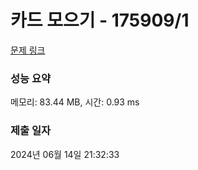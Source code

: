# 카드 모으기 - 175909/1 

[문제 링크](https://level.goorm.io/exam/175909/%EC%B9%B4%EB%93%9C-%EB%AA%A8%EC%9C%BC%EA%B8%B0/quiz/1) 

### 성능 요약

메모리: 83.44 MB, 시간: 0.93 ms

### 제출 일자

2024년 06월 14일 21:32:33

